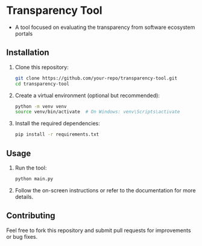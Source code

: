 # Transparency Tool

* A tool focused on evaluating the transparency from software ecosystem portals

## Installation

1. Clone this repository:
   ```bash
   git clone https://github.com/your-repo/transparency-tool.git
   cd transparency-tool
   ```

2. Create a virtual environment (optional but recommended):
   ```bash
   python -m venv venv
   source venv/bin/activate  # On Windows: venv\Scripts\activate
   ```

3. Install the required dependencies:
   ```bash
   pip install -r requirements.txt
   ```

## Usage

1. Run the tool:
   ```bash
   python main.py
   ```

2. Follow the on-screen instructions or refer to the documentation for more details.

## Contributing

Feel free to fork this repository and submit pull requests for improvements or bug fixes.